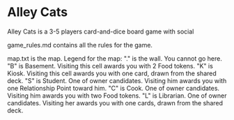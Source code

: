 # Alley Cats
Alley Cats is a 3-5 players card-and-dice board game with social 

game_rules.md contains all the rules for the game.

map.txt is the map. Legend for the map:
"." is the wall. You cannot go here.
"B" is Basement. Visiting this cell awards you with 2 Food tokens.
"K" is Kiosk. Visiting this cell awards you with one card, drawn from the shared deck.
"S" is Student. One of owner candidates. Visiting him awards you with one Relationship Point toward him.
"C" is Cook. One of owner candidates. Visiting him awards you with two Food tokens.
"L" is Librarian. One of owner candidates. Visiting her awards you with one cards, drawn from the shared deck.